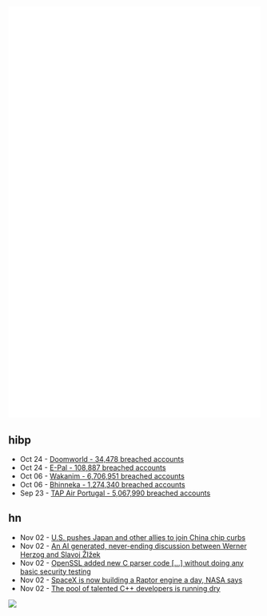 ![Metrics](https://raw.githubusercontent.com/phixion/phixion/master/metrics.svg)

## hibp

<!--
for https://github.com/phixion/phixion/blob/main/.github/workflows/feeds.yml
-->
<!--START_SECTION:haveibeenpwnd-->
- Oct 24 - [Doomworld - 34,478 breached accounts](https://haveibeenpwned.com/PwnedWebsites#Doomworld)
- Oct 24 - [E-Pal - 108,887 breached accounts](https://haveibeenpwned.com/PwnedWebsites#EPal)
- Oct 06 - [Wakanim - 6,706,951 breached accounts](https://haveibeenpwned.com/PwnedWebsites#Wakanim)
- Oct 06 - [Bhinneka - 1,274,340 breached accounts](https://haveibeenpwned.com/PwnedWebsites#Bhinneka)
- Sep 23 - [TAP Air Portugal - 5,067,990 breached accounts](https://haveibeenpwned.com/PwnedWebsites#TAPAirPortugal)
<!--END_SECTION:haveibeenpwnd-->

## hn

<!--
for https://github.com/phixion/phixion/blob/main/.github/workflows/feeds.yml
-->
<!--START_SECTION:hn-->
- Nov 02 - [U.S. pushes Japan and other allies to join China chip curbs](https://asia.nikkei.com/Politics/International-relations/U.S.-pushes-Japan-and-other-allies-to-join-China-chip-curbs)
- Nov 02 - [An AI generated, never-ending discussion between Werner Herzog and Slavoj ŽIžek](https://infiniteconversation.com/)
- Nov 02 - [OpenSSL added new C parser code [...] without doing any basic security testing](https://twitter.com/hanno/status/1587775675397726209)
- Nov 02 - [SpaceX is now building a Raptor engine a day, NASA says](https://arstechnica.com/science/2022/11/spacex-is-now-building-a-raptor-engine-a-day-nasa-says/)
- Nov 02 - [The pool of talented C++ developers is running dry](https://www.efinancialcareers.com/news/2022/11/why-is-there-a-drought-in-the-talent-pool-for-c-developers)
<!--END_SECTION:hn-->

<!--
for https://yhype.me
-->
![](https://hit.yhype.me/github/profile?user_id=13013670)

